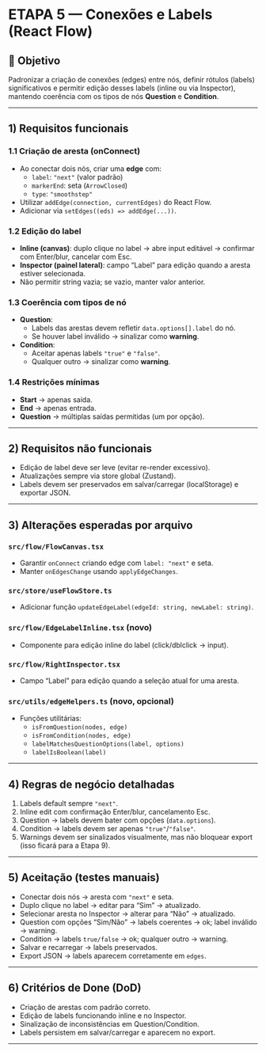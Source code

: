 # ETAPA 5 — Conexões e Labels (React Flow)

## 🎯 Objetivo
Padronizar a criação de conexões (edges) entre nós, definir rótulos (labels) significativos e permitir edição desses labels (inline ou via Inspector), mantendo coerência com os tipos de nós **Question** e **Condition**.

---

## 1) Requisitos funcionais

### 1.1 Criação de aresta (onConnect)
- Ao conectar dois nós, criar uma **edge** com:
  - `label`: `"next"` (valor padrão)
  - `markerEnd`: seta (`ArrowClosed`)
  - `type`: `"smoothstep"`
- Utilizar `addEdge(connection, currentEdges)` do React Flow.
- Adicionar via `setEdges((eds) => addEdge(...))`.

### 1.2 Edição do label
- **Inline (canvas)**: duplo clique no label → abre input editável → confirmar com Enter/blur, cancelar com Esc.
- **Inspector (painel lateral)**: campo “Label” para edição quando a aresta estiver selecionada.
- Não permitir string vazia; se vazio, manter valor anterior.

### 1.3 Coerência com tipos de nó
- **Question**:
  - Labels das arestas devem refletir `data.options[].label` do nó.
  - Se houver label inválido → sinalizar como **warning**.
- **Condition**:
  - Aceitar apenas labels `"true"` e `"false"`.
  - Qualquer outro → sinalizar como **warning**.

### 1.4 Restrições mínimas
- **Start** → apenas saída.
- **End** → apenas entrada.
- **Question** → múltiplas saídas permitidas (um por opção).

---

## 2) Requisitos não funcionais
- Edição de label deve ser leve (evitar re-render excessivo).
- Atualizações sempre via store global (Zustand).
- Labels devem ser preservados em salvar/carregar (localStorage) e exportar JSON.

---

## 3) Alterações esperadas por arquivo

### `src/flow/FlowCanvas.tsx`
- Garantir `onConnect` criando edge com `label: "next"` e seta.
- Manter `onEdgesChange` usando `applyEdgeChanges`.

### `src/store/useFlowStore.ts`
- Adicionar função `updateEdgeLabel(edgeId: string, newLabel: string)`.

### `src/flow/EdgeLabelInline.tsx` (novo)
- Componente para edição inline do label (click/dblclick → input).

### `src/flow/RightInspector.tsx`
- Campo “Label” para edição quando a seleção atual for uma aresta.

### `src/utils/edgeHelpers.ts` (novo, opcional)
- Funções utilitárias:
  - `isFromQuestion(nodes, edge)`
  - `isFromCondition(nodes, edge)`
  - `labelMatchesQuestionOptions(label, options)`
  - `labelIsBoolean(label)`

---

## 4) Regras de negócio detalhadas
1. Labels default sempre `"next"`.
2. Inline edit com confirmação Enter/blur, cancelamento Esc.
3. Question → labels devem bater com opções (`data.options`).
4. Condition → labels devem ser apenas `"true"`/`"false"`.
5. Warnings devem ser sinalizados visualmente, mas não bloquear export (isso ficará para a Etapa 9).

---

## 5) Aceitação (testes manuais)
- Conectar dois nós → aresta com `"next"` e seta.
- Duplo clique no label → editar para “Sim” → atualizado.
- Selecionar aresta no Inspector → alterar para “Não” → atualizado.
- Question com opções “Sim/Não” → labels coerentes → ok; label inválido → warning.
- Condition → labels `true/false` → ok; qualquer outro → warning.
- Salvar e recarregar → labels preservados.
- Export JSON → labels aparecem corretamente em `edges`.

---

## 6) Critérios de Done (DoD)
- Criação de arestas com padrão correto.
- Edição de labels funcionando inline e no Inspector.
- Sinalização de inconsistências em Question/Condition.
- Labels persistem em salvar/carregar e aparecem no export.

---
